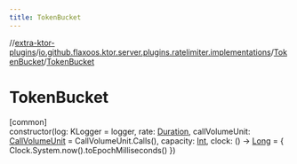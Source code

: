```yaml
---
title: TokenBucket
---
```

//[extra-ktor-plugins](../../../index.md)/[io.github.flaxoos.ktor.server.plugins.ratelimiter.implementations](../index.md)/[TokenBucket](index.md)/[TokenBucket](-token-bucket.md)



# TokenBucket



[common]\
constructor(log: KLogger = logger, rate: [Duration](https://kotlinlang.org/api/latest/jvm/stdlib/kotlin.time/-duration/index.md), callVolumeUnit: [CallVolumeUnit](../../io.github.flaxoos.ktor.server.plugins.ratelimiter/-call-volume-unit/index.md) = CallVolumeUnit.Calls(), capacity: [Int](https://kotlinlang.org/api/latest/jvm/stdlib/kotlin/-int/index.md), clock: () -&gt; [Long](https://kotlinlang.org/api/latest/jvm/stdlib/kotlin/-long/index.md) = { Clock.System.now().toEpochMilliseconds() })




